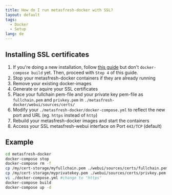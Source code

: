 ```yaml
---
title: How do I run metasfresh-docker with SSL?
layout: default
tags:  
  - Docker
  - Setup
lang: de
---
```


## Installing SSL certificates
1. If you're doing a new installation, follow [this guide](http://docs.metasfresh.org/installation_collection/EN/How_do_I_setup_metasfresh_docker_with_ssl.html) but don't `docker-compose build` yet. Then, proceed with `Step 4` of this guide.
1. Stop your metasfresh-docker containers if they are already running
1. Remove your existing docker-images
1. Generate or aquire your SSL certificates
1. Place your fullchain pem-file and your private key pem-file as `fullchain.pem` and `privkey.pem` in `./metasfresh-docker/webui/sources/certs/`
1. Modify your `./metasfresh-docker/docker-compose.yml` to reflect the new port and URL (eg. `https` instead of `http`)
1. Rebuild your metasfresh-docker images and start the containers
1. Access your SSL metasfresh-webui interface on Port `443/TCP` (default)


## Example

```bash
cd metasfresh-docker
docker-compose stop
docker-compose rm -f
cp /my/cert-storage/myfullchain.pem ./webui/sources/certs/fullchain.pem
cp /my/cert-storage/myprivatekey.pem ./webui/sources/certs/privkey.pem
vi ./docker-compose.yml #change to "https"
docker-compose build
docker-compose up -d
```
